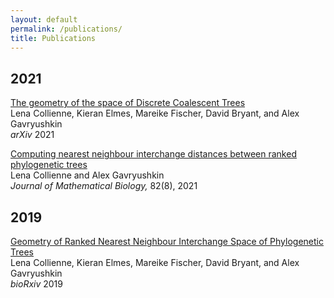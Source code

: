 ```yaml
---
layout: default
permalink: /publications/
title: Publications
---
```



## 2021
[The geometry of the space of Discrete Coalescent Trees](https://arxiv.org/abs/2101.02751)<br>
  Lena Collienne, Kieran Elmes, Mareike Fischer, David Bryant, and Alex Gavryushkin<br>
  *arXiv* 2021<br>

[Computing nearest neighbour interchange distances between ranked phylogenetic trees](https://doi.org/10.1007/s00285-021-01567-5)<br>
  Lena Collienne and Alex Gavryushkin<br>
  *Journal of Mathematical Biology,* 82(8), 2021<br>


## 2019

[Geometry of Ranked Nearest Neighbour Interchange Space of Phylogenetic Trees](http://dx.doi.org/10.1101/2019.12.19.883603)  
Lena Collienne, Kieran Elmes, Mareike Fischer, David Bryant, and Alex Gavryushkin<br>
  *bioRxiv* 2019<br>

